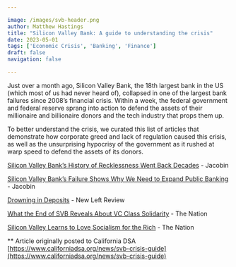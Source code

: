 ```yaml
---

image: /images/svb-header.png
author: Matthew Hastings
title: "Silicon Valley Bank: A guide to understanding the crisis"
date: 2023-05-01
tags: ['Economic Crisis', 'Banking', 'Finance']
draft: false
navigation: false

---
```


Just over a month ago, Silicon Valley Bank, the 18th largest bank in the US (which most of us had never heard of), collapsed in one of the largest bank failures since 2008’s financial crisis. <!-- more --> Within a week, the federal government and federal reserve sprang into action to defend the assets of their millionaire and billionaire donors and the tech industry that props them up.

To better understand the crisis, we curated this list of articles that demonstrate how corporate greed and lack of regulation caused this crisis, as well as the unsurprising hypocrisy of the government as it rushed at warp speed to defend the assets of its donors.

[Silicon Valley Bank’s History of Recklessness Went Back Decades](https://jacobin.com/2023/04/silicon-valley-banks-history-loans-risk-regulators) - Jacobin

[Silicon Valley Bank’s Failure Shows Why We Need to Expand Public Banking](https://jacobin.com/2023/03/silicon-valley-bank-collapse-public-banking-north-dakota) - Jacobin

[Drowning in Deposits](https://newleftreview.org/sidecar/posts/drowning-in-deposits?pc=1506) - New Left Review

[What the End of SVB Reveals About VC Class Solidarity](https://www.thenation.com/article/economy/svb-bank-interest-rates/) - The Nation

[Silicon Valley Learns to Love Socialism for the Rich](https://www.thenation.com/article/economy/svb-failure-socialism-rich/tnamp/) - The Nation

** Article originally posted to California DSA [https://www.californiadsa.org/news/svb-crisis-guide](https://www.californiadsa.org/news/svb-crisis-guide)